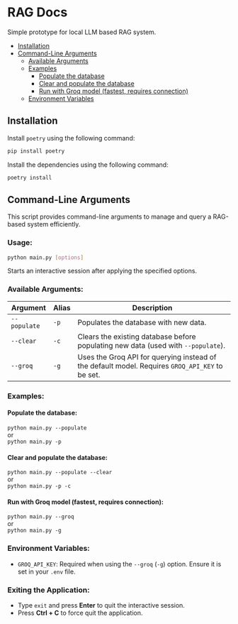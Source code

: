 # RAG Docs

Simple prototype for local LLM based RAG system.

- [Installation](#installation)
- [Command-Line Arguments](#command-line-arguments)
  - [Available Arguments](#available-arguments)
  - [Examples](#examples)
    - [Populate the database](#populate-the-database)
    - [Clear and populate the database](#clear-and-populate-the-database)
    - [Run with Groq model (fastest, requires connection)](#run-with-groq-model-fastest-requires-connection)
  - [Environment Variables](#environment-variables)

## Installation

Install `poetry` using the following command:

```bash
pip install poetry
```

Install the dependencies using the following command:

```bash
poetry install
```

## Command-Line Arguments

This script provides command-line arguments to manage and query a RAG-based system efficiently.

### Usage:

```bash
python main.py [options]
```

Starts an interactive session after applying the specified options.

### Available Arguments:

| Argument     | Alias | Description                                                                                     |
| ------------ | ----- | ----------------------------------------------------------------------------------------------- |
| `--populate` | `-p`  | Populates the database with new data.                                                           |
| `--clear`    | `-c`  | Clears the existing database before populating new data (used with `--populate`).               |
| `--groq`     | `-g`  | Uses the Groq API for querying instead of the default model. Requires `GROQ_API_KEY` to be set. |

### Examples:

#### Populate the database:

`python main.py --populate`  
or  
`python main.py -p`

#### Clear and populate the database:

`python main.py --populate --clear`  
or  
`python main.py -p -c`

#### Run with Groq model (fastest, requires connection):

`python main.py --groq`  
or  
`python main.py -g`

### Environment Variables:

- `GROQ_API_KEY`: Required when using the `--groq` (`-g`) option. Ensure it is set in your `.env` file.

### Exiting the Application:

- Type `exit` and press **Enter** to quit the interactive session.
- Press **Ctrl + C** to force quit the application.
